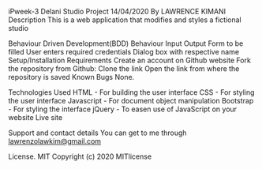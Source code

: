 iPweek-3
Delani Studio Project
14/04/2020
By LAWRENCE KIMANI
Description
This is a web application that modifies and styles a fictional studio

Behaviour Driven Development(BDD)
Behaviour	Input	Output
Form to be filled	User enters required credentials	Dialog box with respective name
Setup/Installation Requirements
Create an account on Github website
Fork the repository from Github:
Clone the link
Open the link from where the repository is saved
Known Bugs
None.

Technologies Used
HTML - For building the user interface
CSS - For styling the user interface
Javascript - For document object manipulation
Bootstrap - For styling the interface
jQuery - To easen use of JavaScript on your website
Live site


Support and contact details
You can get to me through lawrenzolawkim@gmail.com

License.
MIT Copyright (c) 2020 MITlicense
